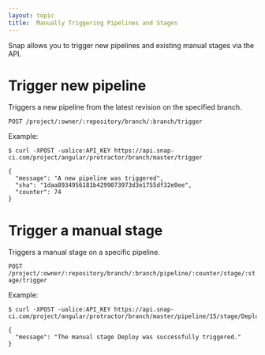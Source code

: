 ```yaml
---
layout: topic
title:  Manually Triggering Pipelines and Stages
---
```


Snap allows you to trigger new pipelines and existing manual stages via the API.

# Trigger new pipeline

Triggers a new pipeline from the latest revision on the specified branch.

`POST /project/:owner/:repository/branch/:branch/trigger`

Example:

```
$ curl -XPOST -ualice:API_KEY https://api.snap-ci.com/project/angular/protractor/branch/master/trigger

{
  "message": "A new pipeline was triggered",
  "sha": "1daa8934956181b4299073973d3e1755df32e0ee",
  "counter": 74
}
```


# Trigger a manual stage

Triggers a manual stage on a specific pipeline.

`POST /project/:owner/:repository/branch/:branch/pipeline/:counter/stage/:stage/trigger`

Example:

```
$ curl -XPOST -ualice:API_KEY https://api.snap-ci.com/project/angular/protractor/branch/master/pipeline/15/stage/Deploy/trigger

{
  "message": "The manual stage Deploy was successfully triggered."
}
```
